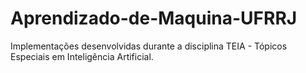 # Aprendizado-de-Maquina-UFRRJ
Implementações desenvolvidas durante a disciplina TEIA - Tópicos Especiais em Inteligência Artificial.
